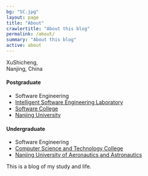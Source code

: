 ```yaml
---
bg: "SC.jpg"
layout: page
title: "About"
crawlertitle: "About this blog"
permalink: /about/
summary: "About this blog"
active: about
---
```


XuShicheng,  
Nanjing, China

#### Postgraduate
- Software Engineering
- <a href="http://www.iselab.cn/">Intelligent Software Engineering Laboratory</a>
- <a href="http://software.nju.edu.cn/">Software College</a>
- <a href="https://www.nju.edu.cn/">Nanjing University</a>

#### Undergraduate
- Software Engineering
- <a href="http://cs.nuaa.edu.cn/">Computer Science and Technology College</a>
- <a href="http://www.nuaa.edu.cn/">Nanjing University of Aeronautics and Astronautics</a>

This is a blog of my study and life. 


